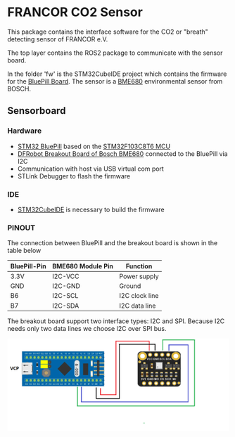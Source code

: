 # FRANCOR CO2 Sensor

This package contains the interface software for the CO2 or "breath" detecting sensor of FRANCOR e.V.

The top layer contains the ROS2 package to communicate with the sensor board.

In the folder 'fw' is the STM32CubeIDE project which contains the firmware for the [BluePill Board](https://stm32-base.org/boards/STM32F103C8T6-Blue-Pill.html). The sensor is a [BME680](https://www.bosch-sensortec.com/products/environmental-sensors/gas-sensors/bme680/) environmental sensor from BOSCH.

## Sensorboard


### Hardware
- [STM32 BluePill](https://stm32-base.org/boards/STM32F103C8T6-Blue-Pill.html) based on the [STM32F103C8T6 MCU](https://www.st.com/en/microcontrollers-microprocessors/stm32f103c8.html)
- [DFRobot Breakout Board of Bosch BME680](https://www.dfrobot.com/product-2143.html) connected to the BluePill via I2C
- Communication with host via USB virtual com port
- STLink Debugger to flash the firmware

### IDE
- [STM32CubeIDE](https://www.st.com/en/development-tools/stm32cubeide.html) is necessary to build the firmware

### PINOUT

The connection between BluePill and the breakout board is shown in the table below

| BluePill-Pin | BME680 Module Pin | Function |
|-|-|-|
|3.3V|I2C-VCC|Power supply|
|GND|I2C-GND|Ground|
|B6|I2C-SCL|I2C clock line|
|B7|I2C-SDA|I2C data line|

The breakout board support two interface types: I2C and SPI. Because I2C needs only two data lines we choose I2C over SPI bus.

![Wiring](https://github.com/franc0r/francor_co2/blob/devel/docs/img/francor_co2_wiring.png "Wiring")
